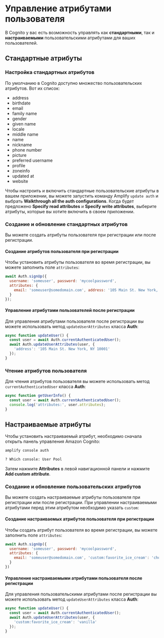 # Управление атрибутами пользователя

В Cognito у вас есть возможность управлять как __стандартными__, так и __настраиваемыми__ пользовательскими атрибутами для ваших пользователей.

## Стандартные атрибуты

### Настройка стандартных атрибутов

По умолчанию в Cognito доступно множество пользовательских атрибутов. Вот их список:

- address
- birthdate
- email
- family name
- gender
- given name
- locale
- middle name
- name
- nickname
- phone number
- picture
- preferred username
- profile
- zoneinfo
- updated at
- website

Чтобы настроить и включить стандартные пользовательские атрибуты в вашем приложении, вы можете запустить команду Amplify `update auth` и выбрать __Walkthrough all the auth configurations__. Когда будет предложено __Specify read attributes__ и __Specify write attributes__, выберите атрибуты, которые вы хотите включить в своем приложении.

### Создание и обновление стандартных атрибутов

Вы можете создать атрибуты пользователя при регистрации или после регистрации.

#### Создание атрибутов пользователя при регистрации

Чтобы установить атрибуты пользователя во время регистрации, вы можете заполнить поле `attributes`:

```js
await Auth.signUp({
  username: 'someuser', password: 'mycoolpassword',
  attributes: {
    email: 'someuser@somedomain.com', address: '105 Main St. New York, NY 10001'
  }
});
```

#### Управление атрибутами пользователей после регистрации

Для управления атрибутами пользователя после регистрации вы можете использовать метод `updateUserAttributes` класса __Auth__:

```js
async function updateUser() {
  const user = await Auth.currentAuthenticatedUser();
  await Auth.updateUserAttributes(user, {
    'address': '105 Main St. New York, NY 10001'
  });
}
```

### Чтение атрибутов пользователя

Для чтения атрибутов пользователя вы можете использовать метод `currentAuthenticatedUser` класса __Auth__:

```js
async function getUserInfo() {
  const user = await Auth.currentAuthenticatedUser();
  console.log('attributes:', user.attributes);
}
```

## Настраиваемые атрибуты

Чтобы установить настраиваемый атрибут, необходимо сначала открыть панель управления Amazon Cognito:

```sh
amplify console auth

? Which console: User Pool
```

Затем нажмите __Attributes__ в левой навигационной панели и нажмите __Add custom attribute__.

### Создание и обновление пользовательских атрибутов

Вы можете создать настраиваемые атрибуты пользователя при регистрации или после регистрации. При управлении настраиваемыми атрибутами перед этим атрибутом необходимо указать `custom`:

#### Создание настраиваемых атрибутов пользователя при регистрации

Чтобы создать атрибут пользователя во время регистрации, вы можете заполнить поле `attributes`:

```js
await Auth.signUp({
  username: 'someuser', password: 'mycoolpassword',
  attributes: {
    email: 'someuser@somedomain.com', 'custom:favorite_ice_cream': 'chocolate'
  }
})
```

#### Управление настраиваемыми атрибутами пользователя после регистрации

Для управления пользовательскими атрибутами после регистрации вы можете использовать метод `updateUserAttributes` класса __Auth__:

```js
async function updateUser() {
  const user = await Auth.currentAuthenticatedUser();
  await Auth.updateUserAttributes(user, {
    'custom:favorite_ice_cream': 'vanilla'
  });
}
```
